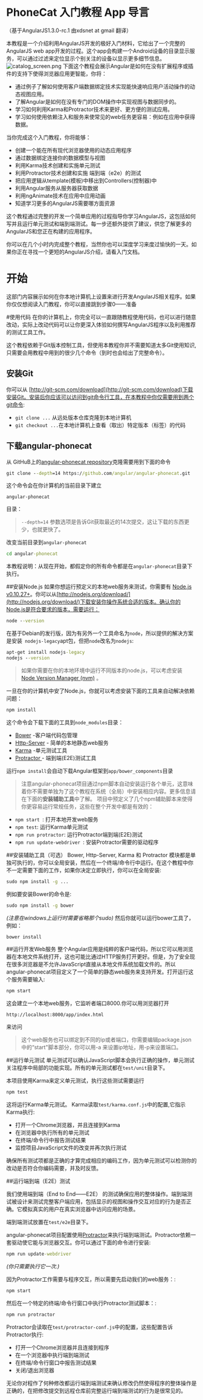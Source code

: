 # PhoneCat 入门教程 App 导言
（基于AngularJS1.3.0-rc.1 由xdsnet at gmail 翻译）

本教程是一个介绍利用AngularJS开发的极好入门材料，它给出了一个完整的AngularJS web app开发的过程。这个app会构建一个Android设备的目录显示服务，可以通过过滤来定位显示个别关注的设备以显示更多细节信息。
![catalog_screen.png](./image/catalog_screen.png)
下面这个教程会展示Angular是如何在没有扩展程序或插件的支持下使得浏览器应用更智能，你将：

* 通过例子了解如何使用客户端数据绑定技术实现能快速响应用户活动操作的动态视图应用。
* 了解Angular是如何在没有专门的DOM操作中实现视图与数据同步的。
* 学习如何利用Karma和Protractor技术来更好、更方便的测试应用。
* 学习如何使用依赖注入和服务来使常见的web任务更容易：例如在应用中获得数据。


当你完成这个入门教程，你将能够：

* 创建一个能在所有现代浏览器使用的动态应用程序
* 通过数据绑定连接你的数据模型与视图
* 利用Karma技术创建和实施单元测试
* 利用Protractor技术创建和实施 端到端（e2e）的测试
* 把应用逻辑从template(模板)中移出到Controllers(控制器)中
* 利用Angular服务从服务器获取数据
* 利用ngAnimate技术在应用中应用动画
* 知道学习更多的AngularJS需要哪方面资源

这个教程通过完整的开发一个简单应用的过程指导你学习AngularJS，这包括如何写并且运行单元测试和端到端测试。每一步还额外提供了建议，供您了解更多的AngularJS和您正在构建的应用程序。

你可以在几个小时内完成整个教程，当然你也可以深度学习来度过愉快的一天。如果你正在寻找一个更短的AngularJS介绍，请看入门文档。

# 开始
这部门内容展示如何在你本地计算机上设置来进行开发AngularJS相关程序。如果你仅仅想阅读入门教程，你可以直接跳到步骤0——准备

#使用代码
在你的计算机上，你完全可以一直跟随教程使用代码，也可以进行随意改动，实际上改动代码可以让你更深入体验如何撰写AngularJS程序以及利用推荐的测试工具工作。

这个教程依赖于Git版本控制工具，但使用本教程你并不需要知道太多Git使用知识,只需要会用教程中用到的很少几个命令（到时也会给出了完整命令）。

## 安装Git
你可以从 [http://git-scm.com/download](http://git-scm.com/download)下载安装Git。安装后你应该可以访问到git命令行工具，在本教程中你仅需要用到两个git命令:

* `git clone ...` 从远处版本仓库克隆到本地计算机
* `git checkout ...`在本地计算机上查看（取出）特定版本（标签）的代码

## 下载angular-phonecat
从 GitHuB上的[angular-phonecat repository](https://github.com/angular/angular-phonecat)克隆需要用到下面的命令
```cmd
git clone --depth=14 https://github.com/angular/angular-phonecat.git
```

这个命令会在你计算机的当前目录下建立
```
angular-phonecat
```
目录：
>`--depth=14` 参数选项是告诉Git获取最近的14次提交，这让下载的东西更少，也就更快了。

改变当前目录到`angular-phonecat`
```cmd
cd angular-phonecat
```
本教程说明：从现在开始，都假定你的所有命令都是在`angular-phonecat`目录下执行。

##安装Node.js
如果你想运行预定义的本地web服务来测试，你需要有 [Node.js v0.10.27+](http://nodejs.org/)。你可以从[http://nodejs.org/download/](http://nodejs.org/download/)下载安装你操作系统合适的版本。确认你的Node.js是符合要求的版本，需要运行：
```cmd
node --version
```
在基于Debian的发行版，因为有另外一个工具命名为`node`，所以提供的解决方案是安装```
nodejs-legacy```apt包，但把`node`改名为`nodejs`:
```cmd
apt-get install nodejs-legacy
nodejs --version
```
>如果你需要在你的本地环境中运行不同版本的node.js，可以考虑安装 [Node Version Manager (nvm)](https://github.com/creationix/nvm) 。

一旦在你的计算机中安了Node.js，你就可以考虑安装下面的工具来自动解决依赖问题：
```cmd
npm install
```

这个命令会下载下面的工具到`node_modules`目录：
* [Bower](http://bower.io/) -客户端代码包管理
* [Http-Server](https://github.com/nodeapps/http-server) - 简单的本地静态web服务
* [Karma](https://github.com/karma-runner/karma) -单元测试工具
* [Protractor ](https://github.com/angular/protractor)- 端到端(E2E)测试工具

运行`npm install`会自动下载Angular框架到`app/bower_components`目录
>注意angular-phonecat项目通过npm脚本自动安装运行各个单元，这意味着你不需要单独为了这个教程在系统（全局）中安装相应内容。更多信息请在下面的**安装辅助工具**中了解。
项目中预定义了几个npm辅助脚本来使得你更容易运行常规任务，这些在整个开发中都是有效的：

* `npm start `: 打开本地开发web服务
* `npm test`: 运行Karma单元测试
* `npm run protractor`: 运行Protractor端到端(E2E)测试
* `npm run update-webdriver `: 安装Protractor需要的驱动程序

##安装辅助工具（可选）
Bower, Http-Server, Karma 和 Protractor 模块都是单独可执行的，你可以全局安装，然后在一个终端/命令行中运行。在这个教程中你不一定需要下面的工作，如果你决定立即执行，你可以在全局安装:
```cmd
sudo npm install -g ...
```
例如要安装Bower的命令是:
```cmd
sudo npm install -g bower
```
*(注意在windows上运行时需要省略那个sudo)*
然后你就可以运行bower工具了，例如：
```cmd
bower install
```

##运行开发Web服务
整个Angular应用是纯粹的客户端代码，所以它可以用浏览器在本地文件系统打开，这也可能比通过HTTP服务打开更好。但是，为了安全现在很多浏览器是不允许JavaScript直接从本地文件系统加载文件的。所以 angular-phonecat项目定义了一个简单的静态web服务来支持开发。打开运行这个服务需要输入:
```cmd
npm start
```
这会建立一个本地web服务，它监听者端口8000.你可以用浏览器打开
```
http://localhost:8000/app/index.html
```
来访问
>这个web服务也可以绑定到不同的ip或者端口，你需要编辑package.json中的“start"脚本部分，你可以用-a 来设置ip地址，用-p来设置端口。

##运行单元测试
单元测试可以确认JavaScript脚本会执行正确的操作，单元测试关注程序中局部的功能实现。所有的单元测试都在`test/unit`目录下。

本项目使用Karma来定义单元测试，执行这些测试需要运行
```cmd
npm test
```
这将运行Karma单元测试。 Karma读取`test/karma.conf.js`中的配置,它指示Karma执行:
 * 打开一个Chrome浏览器，并且连接到Karma
 * 在浏览器中执行所有的单元测试
 * 在终端/命令行中报告测试结果
 * 监控项目JavaScript文件的改变并再次执行测试

确保所有测试项都是正确的才算完成相应的编码工作，因为单元测试可以检测你的改动是否符合你编码需要，并及时反馈。

##运行端到端（E2E）测试

我们使用端到端（End to End——E2E） 的测试确保应用的整体操作。端到端测试被设计来测试完整客户端应用，包括显示的视图和操作交互对应的行为是否正确。它模拟真实的用户在真实浏览器中访问应用的场景。

端到端测试放置在`test/e2e`目录下。

angular-phonecat项目配置使用[Protractor](https://github.com/angular/protractor)来执行端到端测试。Protractor依赖一套驱动使它能与浏览器交互。你可以通过下面的命令进行安装:

```cmd
npm run update-webdriver
```

*(你只需要执行它一次.)*

因为Protractor工作需要与程序交互，所以需要先启动我们的web服务：:

```cmd
npm start
```

然后在一个特定的终端/命令行窗口中执行Protractor测试脚本：:

```cmd
npm run protractor
```

Protractor会读取在`test/protractor-conf.js`中的配置，这些配置告诉Protractor执行:

* 打开一个Chrome浏览器并且连接到程序
* 在一个浏览器中执行端到端测试
* 在终端/命令行窗口中报告测试结果
* 关闭/退出浏览器

无论你对程作了何种修改都运行端到端测试来确认修改仍然使得程序的整体操作是正确的，在把修改提交到远程仓库前完整运行端到端测试的行为是很常见的。

